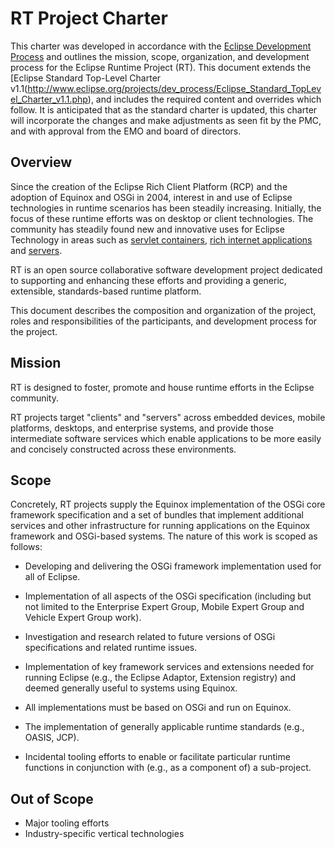 RT Project Charter
=====
This charter was developed in accordance with the [Eclipse Development Process](http://wiki.eclipse.org/Development_Resources/HOWTO/Proposal_Phase) and outlines the mission, scope, organization, and development process for the Eclipse Runtime Project (RT). This document extends the [Eclipse Standard Top-Level Charter v1.1(http://www.eclipse.org/projects/dev_process/Eclipse_Standard_TopLevel_Charter_v1.1.php), and includes the required content and overrides which follow. It is anticipated that as the standard charter is updated, this charter will incorporate the changes and make adjustments as seen fit by the PMC, and with approval from the EMO and board of directors.

Overview
-------
Since the creation of the Eclipse Rich Client Platform (RCP) and the adoption of Equinox and OSGi in 2004, interest in and use of Eclipse technologies in runtime scenarios has been steadily increasing. Initially, the focus of these runtime efforts was on desktop or client technologies. The community has steadily found new and innovative uses for Eclipse Technology in areas such as [servlet containers](http://www.eclipse.org/jetty/), [rich internet applications](http://www.eclipse.org/rap/) and [servers](http://www.eclipse.org/equinox/server/).

RT is an open source collaborative software development project dedicated to supporting and enhancing these efforts and providing a generic, extensible, standards-based runtime platform.

This document describes the composition and organization of the project, roles and responsibilities of the participants, and development process for the project.

Mission
------
RT is designed to foster, promote and house runtime efforts in the Eclipse community.  

RT projects target "clients" and "servers" across embedded devices, mobile platforms, desktops, and enterprise systems, and provide those intermediate software services which enable applications to be more easily and concisely constructed across these environments. 

Scope
----
Concretely, RT projects supply the Equinox implementation of the OSGi core framework specification and a set of bundles that implement additional services and other infrastructure for running applications on the Equinox framework and OSGi-based systems. The nature of this work is scoped as follows: 
* Developing and delivering the OSGi framework implementation used for all of Eclipse.

* Implementation of all aspects of the OSGi specification (including but not limited to the Enterprise Expert Group, Mobile Expert Group and Vehicle Expert Group work).

* Investigation and research related to future versions of OSGi specifications and related runtime issues.

* Implementation of key framework services and extensions needed for running Eclipse (e.g., the Eclipse Adaptor, Extension registry) and deemed generally useful to systems using Equinox.

* All implementations must be based on OSGi and run on Equinox.

* The implementation of generally applicable runtime standards (e.g., OASIS, JCP).

* Incidental tooling efforts to enable or facilitate particular runtime functions in conjunction with (e.g., as a component of) a sub-project.

Out of Scope
-----
* Major tooling efforts
* Industry-specific vertical technologies
